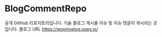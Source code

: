 # BlogCommentRepo
공개 GitHub 리포지토리입니다. 기술 블로그 게시물 이슈 및 이슈 댓글이 게시되는 곳입니다.
블로그 URL https://woonivelog.oopy.io/
